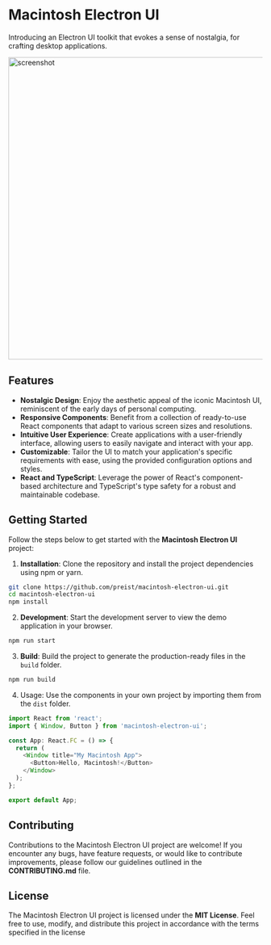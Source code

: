 # Macintosh Electron UI

Introducing an Electron UI toolkit that evokes a sense of nostalgia, for crafting desktop applications.

<img alt="screenshot" title="Example" width="700" height="599" src="https://github.com/preist/macintosh-electron-ui/assets/14940633/f476ac53-cde0-40bb-bfa4-ab65245b9796" />


## Features

- **Nostalgic Design**: Enjoy the aesthetic appeal of the iconic Macintosh UI, reminiscent of the early days of personal computing.
- **Responsive Components**: Benefit from a collection of ready-to-use React components that adapt to various screen sizes and resolutions.
- **Intuitive User Experience**: Create applications with a user-friendly interface, allowing users to easily navigate and interact with your app.
- **Customizable**: Tailor the UI to match your application's specific requirements with ease, using the provided configuration options and styles.
- **React and TypeScript**: Leverage the power of React's component-based architecture and TypeScript's type safety for a robust and maintainable codebase.

## Getting Started

Follow the steps below to get started with the **Macintosh Electron UI** project:

1. **Installation**: Clone the repository and install the project dependencies using npm or yarn.

```bash
git clone https://github.com/preist/macintosh-electron-ui.git
cd macintosh-electron-ui
npm install
```

2. **Development**: Start the development server to view the demo application in your browser.

```bash
npm run start
```

3. **Build**: Build the project to generate the production-ready files in the `build` folder.

```bash
npm run build
```

4. Usage: Use the components in your own project by importing them from the `dist` folder.

```typescript
import React from 'react';
import { Window, Button } from 'macintosh-electron-ui';

const App: React.FC = () => {
  return (
    <Window title="My Macintosh App">
      <Button>Hello, Macintosh!</Button>
    </Window>
  );
};

export default App;
```


## Contributing

Contributions to the Macintosh Electron UI project are welcome! If you encounter any bugs, have feature requests, or would like to contribute improvements, please follow our guidelines outlined in the **CONTRIBUTING.md** file.

## License

The Macintosh Electron UI project is licensed under the **MIT License**. Feel free to use, modify, and distribute this project in accordance with the terms specified in the license
